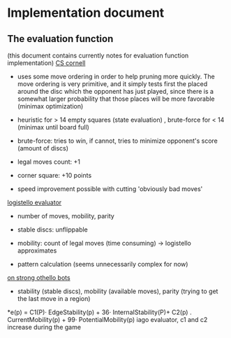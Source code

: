 # Implementation document

## The evaluation function
(this document contains currently notes for evaluation function implementation)
[CS cornell](http://www.cs.cornell.edu/~yuli/othello/othello.html)

* uses some move ordering in order to help pruning more quickly. The move ordering is very primitive, and it simply tests first the placed around the disc which the opponent has just played, since there is a somewhat larger probability that those places will be more favorable
(minimax optimization)

* heuristic for > 14 empty squares (state evaluation) , brute-force for < 14 (minimax until board full)

* brute-force: tries to win, if cannot, tries to minimize opponent's score (amount of discs)

* legal moves count: +1

* corner square: +10 points

* speed improvement possible with cutting 'obviously bad moves'

[logistello evaluator](https://citeseerx.ist.psu.edu/viewdoc/download?doi=10.1.1.49.7258&rep=rep1&type=pdf)

* number of moves, mobility, parity

* stable discs: unflippable

* mobility: count of legal moves (time consuming) -> logistello approximates

* pattern calculation (seems unnecessarily complex for now)

[on strong othello bots](https://link.springer.com/content/pdf/10.1007/978-0-387-35660-0_10.pdf)

* stability (stable discs), mobility (available moves), parity (trying to get the last move in a region)

*e(p) = C1(P)· EdgeStability(p) + 36· InternaIStability(P)+ C2(p) . CurrentMobility(p) + 99· PotentialMobility(p)
iago evaluator, c1 and c2 increase during the game

